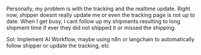 Personally, my problem is with the tracking and the realtime update.
Right now, shipper doesnt really update me or even the tracking page is not up to date.
When I get busy, I cant follow up my shipments resulting to long shipment time if ever they did not shipped it or missed the shipping.

Sol: Implement AI Workflow, maybe using n8n or langchain to automatically follow shipper or update the tracking, etc
